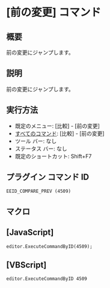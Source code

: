 # \[前の変更\] コマンド

## 概要

前の変更にジャンプします。

## 説明

前の変更にジャンプします。

## 実行方法

- 既定のメニュー: \[比較\] \- \[前の変更\]
- [すべてのコマンド](../../glossary/allcommands): \[比較\] \- \[前の変更\]
- ツール バー: なし
- ステータス バー: なし
- 既定のショートカット: Shift+F7

## プラグイン コマンド ID

```
EEID_COMPARE_PREV (4509)```

## マクロ

## \[JavaScript\]

```
editor.ExecuteCommandByID(4509);
```

## \[VBScript\]

```
editor.ExecuteCommandByID 4509
```
